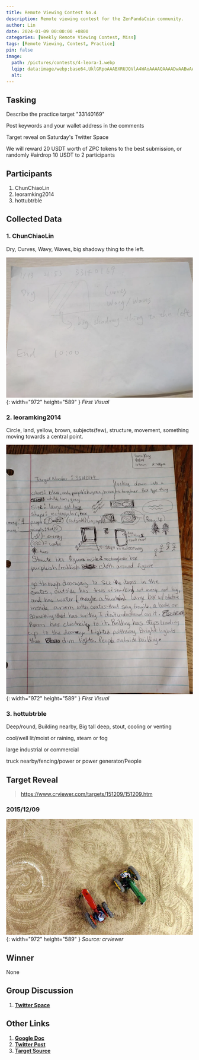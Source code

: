 ```yaml
---
title: Remote Viewing Contest No.4
description: Remote viewing contest for the ZenPandaCoin community.
author: Lin
date: 2024-01-09 00:00:00 +0800
categories: [Weekly Remote Viewing Contest, Miss]
tags: [Remote Viewing, Contest, Practice]
pin: false
image:
  path: /pictures/contests/4-leora-1.webp
  lqip: data:image/webp;base64,UklGRpoAAABXRUJQVlA4WAoAAAAQAAAADwAABwAAQUxQSDIAAAARL0AmbZurmr57yyIiqE8oiG0bejIYEQTgqiDA9vqnsUSI6H+oAERp2HZ65qP/VIAWAFZQOCBCAAAA8AEAnQEqEAAIAAVAfCWkAALp8sF8rgRgAP7o9FDvMCkMde9PK7euH5M1m6VWoDXf2FkP3BqV0ZYbO6NA/VFIAAAA
  alt:
---
```


## Tasking

Describe the practice target "33140169"

Post keywords and your wallet address in the comments

Target reveal on Saturday's Twitter Space

We will reward 20 USDT worth of ZPC tokens to the best submission, or randomly #airdrop 10 USDT to 2 participants


## Participants

1. ChunChiaoLin
2. leoramking2014
3. hottubtrble


## Collected Data


### 1. ChunChiaoLin
Dry, Curves, Wavy, Waves, big shadowy thing to the left.

![Desktop View](/pictures/contests/4-lin-1.webp){: width="972" height="589" }
_First Visual_

### 2. leoramking2014
Circle, land, yellow, brown, subjects(few), structure, movement, something moving towards a central point.

![Desktop View](/pictures/contests/4-leora-1.webp){: width="972" height="589" }
_First Visual_

### 3. hottubtrble
Deep/round, Building nearby, Big tall deep, stout, cooling or venting

cool/well lit/moist or raining, steam or fog

large industrial or commercial

truck nearby/fencing/power or power generator/People


## Target Reveal

> https://www.crviewer.com/targets/151209/151209.htm


### 2015/12/09

![Desktop View](/pictures/contests/4-target-1.webp){: width="972" height="589" }
_Source: crviewer_


## Winner

None


## Group Discussion

1. [**Twitter Space**][Twitter Space]



## Other Links

1. [**Google Doc**][Google Doc]
2. [**Twitter Post**][Twitter Post]
3. [**Target Source**][Target Source]




[Google Doc]: https://docs.google.com/document/d/1KslfcpxcqUvs3ALAiH52GZXy5SAyB0HIeOMC7Qp0JXs/edit
[Twitter Post]: https://x.com/ZenPandaCoin/status/1744390185067164076
[Twitter Space]: https://x.com/ZenPandaCoin/status/1746177107141820858
[Target Source]: https://www.crviewer.com/targets/151209/151209.htm
